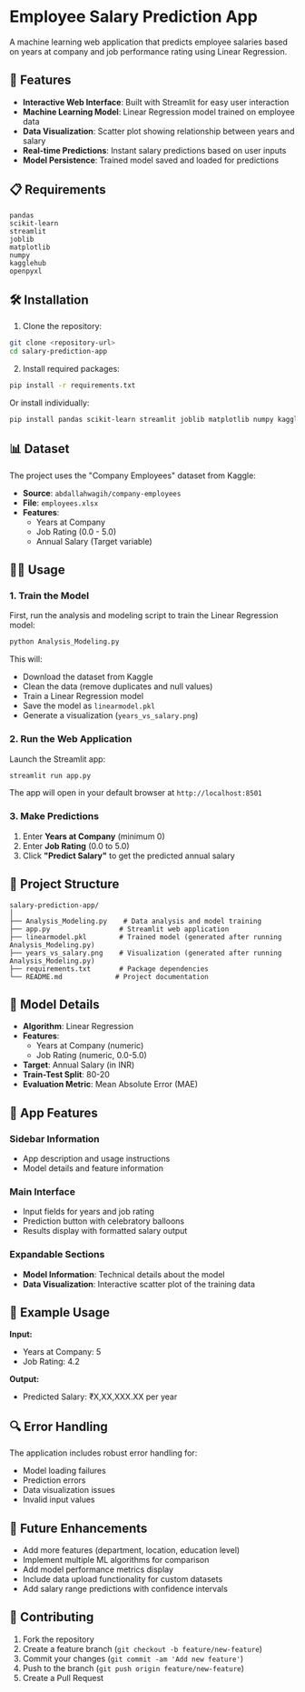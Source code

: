 # Employee Salary Prediction App

A machine learning web application that predicts employee salaries based on years at company and job performance rating using Linear Regression.

## 🚀 Features

- **Interactive Web Interface**: Built with Streamlit for easy user interaction
- **Machine Learning Model**: Linear Regression model trained on employee data
- **Data Visualization**: Scatter plot showing relationship between years and salary
- **Real-time Predictions**: Instant salary predictions based on user inputs
- **Model Persistence**: Trained model saved and loaded for predictions

## 📋 Requirements

```
pandas
scikit-learn
streamlit
joblib
matplotlib
numpy
kagglehub
openpyxl
```

## 🛠️ Installation

1. Clone the repository:
```bash
git clone <repository-url>
cd salary-prediction-app
```

2. Install required packages:
```bash
pip install -r requirements.txt
```

Or install individually:
```bash
pip install pandas scikit-learn streamlit joblib matplotlib numpy kagglehub openpyxl
```

## 📊 Dataset

The project uses the "Company Employees" dataset from Kaggle:
- **Source**: `abdallahwagih/company-employees`
- **File**: `employees.xlsx`
- **Features**:
  - Years at Company
  - Job Rating (0.0 - 5.0)
  - Annual Salary (Target variable)

## 🏃‍♂️ Usage

### 1. Train the Model

First, run the analysis and modeling script to train the Linear Regression model:

```bash
python Analysis_Modeling.py
```

This will:
- Download the dataset from Kaggle
- Clean the data (remove duplicates and null values)
- Train a Linear Regression model
- Save the model as `linearmodel.pkl`
- Generate a visualization (`years_vs_salary.png`)

### 2. Run the Web Application

Launch the Streamlit app:

```bash
streamlit run app.py
```

The app will open in your default browser at `http://localhost:8501`

### 3. Make Predictions

1. Enter **Years at Company** (minimum 0)
2. Enter **Job Rating** (0.0 to 5.0)
3. Click **"Predict Salary"** to get the predicted annual salary

## 🔧 Project Structure

```
salary-prediction-app/
│
├── Analysis_Modeling.py    # Data analysis and model training
├── app.py                 # Streamlit web application
├── linearmodel.pkl        # Trained model (generated after running Analysis_Modeling.py)
├── years_vs_salary.png    # Visualization (generated after running Analysis_Modeling.py)
├── requirements.txt       # Package dependencies
└── README.md             # Project documentation
```

## 🤖 Model Details

- **Algorithm**: Linear Regression
- **Features**: 
  - Years at Company (numeric)
  - Job Rating (numeric, 0.0-5.0)
- **Target**: Annual Salary (in INR)
- **Train-Test Split**: 80-20
- **Evaluation Metric**: Mean Absolute Error (MAE)

## 📱 App Features

### Sidebar Information
- App description and usage instructions
- Model details and feature information

### Main Interface
- Input fields for years and job rating
- Prediction button with celebratory balloons
- Results display with formatted salary output

### Expandable Sections
- **Model Information**: Technical details about the model
- **Data Visualization**: Interactive scatter plot of the training data

## 🎯 Example Usage

**Input:**
- Years at Company: 5
- Job Rating: 4.2

**Output:**
- Predicted Salary: ₹X,XX,XXX.XX per year

## 🔍 Error Handling

The application includes robust error handling for:
- Model loading failures
- Prediction errors
- Data visualization issues
- Invalid input values

## 🚀 Future Enhancements

- Add more features (department, location, education level)
- Implement multiple ML algorithms for comparison
- Add model performance metrics display
- Include data upload functionality for custom datasets
- Add salary range predictions with confidence intervals

## 🤝 Contributing

1. Fork the repository
2. Create a feature branch (`git checkout -b feature/new-feature`)
3. Commit your changes (`git commit -am 'Add new feature'`)
4. Push to the branch (`git push origin feature/new-feature`)
5. Create a Pull Request
